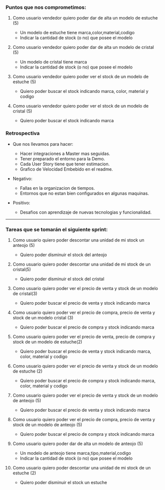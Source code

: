 ### Puntos que nos comprometimos:

1. Como usuario vendedor quiero poder dar de alta un modelo de estuche (5)
    * Un modelo de estuche tiene marca,color,material,codigo
    * Indicar la cantidad de stock (o no) que posee el modelo

2. Como usuario vendedor quiero poder dar de alta un modelo de cristal (5)
    * Un modelo  de cristal tiene marca
    * Indicar la cantidad de stock (o no) que posee el modelo

3. Como usuario vendedor quiero poder ver el stock de un modelo de estuche (5)
    * Quiero poder buscar el stock indicando marca, color, material y codigo

4. Como usuario vendedor quiero poder ver el stock de un modelo de cristal (5)
    * Quiero poder buscar el stock indicando marca
    
    
    


### Retrospectiva

* Que nos llevamos para hacer:
    * Hacer integraciones a Master mas seguidas.
    * Tener preparado el entorno para la Demo. 
    * Cada User Story tiene que tener estimacion.
    * Grafico de Velocidad Embebido en el readme.
    
* Negativo:
    * Fallas en la organizacion de tiempos. 
    * Entornos que no estan bien configurados en algunas maquinas.
     
* Positivo:
    * Desafios con aprendizaje de nuevas tecnologias y funcionalidad. 

---

### Tareas que se tomarán el siguiente sprint:

1. Como usuario quiero poder descontar una unidad de mi stock un anteojo (5)
    * Quiero poder disminuir el stock del anteojo

2. Como usuario quiero poder descontar una unidad de mi stock de un cristal(5)
    * Quiero poder disminuir el stock del cristal


3. Como usuario quiero poder ver el precio de venta y stock de un modelo de cristal(3)
    * Quiero poder buscar el precio de venta y stock indicando marca

4. Como usuario quiero poder ver el precio de compra, precio de venta y stock de un modelo cristal (3) 
    * Quiero poder buscar el precio de compra y stock indicando marca


5. Como usuario quiero poder ver el precio de venta, precio de compra y stock de un modelo de estuche(2)
    * Quiero poder buscar el precio de venta y stock indicando marca, color, material y codigo
    
6. Como usuario quiero poder ver el precio de venta y stock de un modelo de estuche (2)
    * Quiero poder buscar el precio de compra y stock indicando marca, color, material y codigo


7. Como usuario quiero poder ver el precio de venta y stock de un modelo de anteojo (5)
    * Quiero poder buscar el precio de venta y stock indicando marca

8. Como usuario quiero poder ver el precio de compra, precio de venta y stock de un modelo de anteojo (5)
    * Quiero poder buscar el precio de compra y stock indicando marca


9. Como usuario quiero poder dar de alta un modelo de anteojo (5)
    * Un modelo de anteojo tiene marca,tipo,material,codigo
    * Indicar la cantidad de stock (o no) que posee el modelo
    
10. Como usuario quiero poder descontar una unidad de mi stock de un estuche (2)
    * Quiero poder disminuir el stock un estuche
